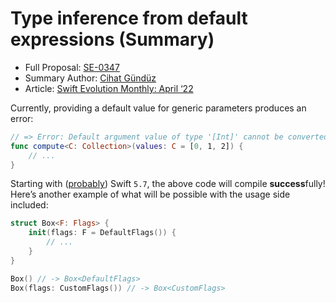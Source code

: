 # Type inference from default expressions (Summary)

* Full Proposal: [SE-0347](https://github.com/apple/swift-evolution/blob/main/proposals/0347-type-inference-from-default-exprs.md)
* Summary Author: [Cihat Gündüz](https://github.com/Jeehut)
* Article: [Swift Evolution Monthly: April ‘22](https://www.fline.dev/swift-evolution-monthly-april-22/#se-0347-type-inference-from-default-expressions)

Currently, providing a default value for generic parameters produces an error:

```Swift
// => Error: Default argument value of type '[Int]' cannot be converted to tvpe 'C'
func compute<C: Collection>(values: C = [0, 1, 2]) { 
	// ...
}
```

Starting with ([probably](https://github.com/apple/swift/pull/41436?ref=fline.dev)) Swift `5.7`, the above code will compile **success**fully! Here’s another example of what will be possible with the usage side included:

```Swift
struct Box<F: Flags> {
    init(flags: F = DefaultFlags()) {
    	// ...
    }
}

Box() // -> Box<DefaultFlags>
Box(flags: CustomFlags()) // -> Box<CustomFlags>
```
